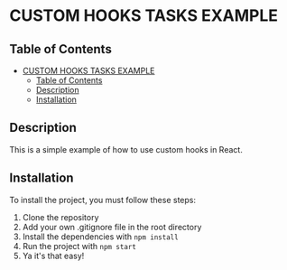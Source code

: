 # CUSTOM HOOKS TASKS EXAMPLE

## Table of Contents
- [CUSTOM HOOKS TASKS EXAMPLE](#custom-hooks-tasks-example)
  - [Table of Contents](#table-of-contents)
  - [Description](#description)
  - [Installation](#installation)


## Description
This is a simple example of how to use custom hooks in React.
## Installation
To install the project, you must follow these steps:
1. Clone the repository
2. Add your own .gitignore file in the root directory
3. Install the dependencies with `npm install`
4. Run the project with `npm start`
5. Ya it's that easy!